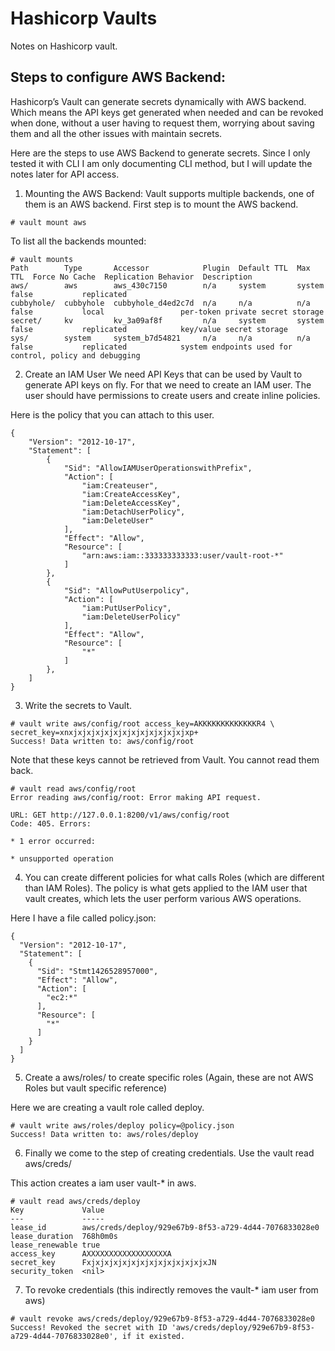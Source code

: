 # Hashicorp Vaults
Notes on Hashicorp vault.

## Steps to configure AWS Backend:

Hashicorp’s Vault can generate secrets dynamically with AWS backend.
Which means the API keys get generated when needed and can be revoked
when done, without a user having to request them,  worrying about saving
them and all the other issues with maintain secrets.

Here are the steps to use AWS Backend to generate secrets.
Since I only tested it with CLI I am only documenting CLI method, but I will update the notes later for API access.


1. Mounting the AWS Backend:
Vault supports multiple backends, one of them is an AWS backend.
First step is to mount the AWS backend.
```
# vault mount aws
```

To list all the backends mounted:

```
# vault mounts
Path        Type       Accessor            Plugin  Default TTL  Max TTL  Force No Cache  Replication Behavior  Description
aws/        aws        aws_430c7150        n/a     system       system   false           replicated
cubbyhole/  cubbyhole  cubbyhole_d4ed2c7d  n/a     n/a          n/a      false           local                 per-token private secret storage
secret/     kv         kv_3a09af8f         n/a     system       system   false           replicated            key/value secret storage
sys/        system     system_b7d54821     n/a     n/a          n/a      false           replicated            system endpoints used for control, policy and debugging

```
2. Create an IAM User
We need API Keys that can be used by Vault to generate API keys on fly.
For that we need to create an IAM user. The user should have permissions to
create users and create inline policies.

Here is the policy that you can attach to this user.

```
{
    "Version": "2012-10-17",
    "Statement": [
        {
            "Sid": "AllowIAMUserOperationswithPrefix",
            "Action": [
                "iam:Createuser",
                "iam:CreateAccessKey",
                "iam:DeleteAccessKey",
                "iam:DetachUserPolicy",
                "iam:DeleteUser"
            ],
            "Effect": "Allow",
            "Resource": [
                "arn:aws:iam::333333333333:user/vault-root-*"
            ]
        },
        {
            "Sid": "AllowPutUserpolicy",
            "Action": [
                "iam:PutUserPolicy",
                "iam:DeleteUserPolicy"
            ],
            "Effect": "Allow",
            "Resource": [
                "*"
            ]
        },
    ]
}
```

3. Write the secrets to Vault.

```
# vault write aws/config/root access_key=AKKKKKKKKKKKKKR4 \ secret_key=xnxjxjxjxjxjxjxjxjxjxjxjxjxjxp+
Success! Data written to: aws/config/root
```

Note that these keys cannot be retrieved from Vault. You cannot read them back.
```
# vault read aws/config/root
Error reading aws/config/root: Error making API request.

URL: GET http://127.0.0.1:8200/v1/aws/config/root
Code: 405. Errors:

* 1 error occurred:

* unsupported operation
```


4. You can create different policies for what calls Roles (which are different
   than IAM Roles). The policy is what gets applied to the IAM user that
    vault creates, which lets the user perform various AWS operations.

Here I have a file called policy.json:
```
{
  "Version": "2012-10-17",
  "Statement": [
    {
      "Sid": "Stmt1426528957000",
      "Effect": "Allow",
      "Action": [
        "ec2:*"
      ],
      "Resource": [
        "*"
      ]
    }
  ]
}
```

5. Create a aws/roles/<name> to create specific roles (Again, these are not
   AWS Roles but vault specific reference)

Here we are creating a vault role called deploy.
```
# vault write aws/roles/deploy policy=@policy.json
Success! Data written to: aws/roles/deploy
```


6. Finally we come to the step of creating credentials.
   Use the vault read aws/creds/<name>

This action creates a iam user vault-* in aws.

```
# vault read aws/creds/deploy
Key             Value
---             -----
lease_id        aws/creds/deploy/929e67b9-8f53-a729-4d44-7076833028e0
lease_duration  768h0m0s
lease_renewable true
access_key      AXXXXXXXXXXXXXXXXXXA
secret_key      FxjxjxjxjxjxjxjxjxjxjxjxjxjxJN
security_token  <nil>
```

7. To revoke credentials (this indirectly removes the vault-* iam user from aws)

```
# vault revoke aws/creds/deploy/929e67b9-8f53-a729-4d44-7076833028e0
Success! Revoked the secret with ID 'aws/creds/deploy/929e67b9-8f53-a729-4d44-7076833028e0', if it existed.
```
